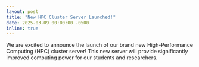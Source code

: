 ```yaml
---
layout: post
title: "New HPC Cluster Server Launched!"
date: 2025-03-09 00:00:00 -0500
inline: true
---
```


We are excited to announce the launch of our brand new High-Performance Computing (HPC) cluster server!  This new server will provide significantly improved computing power for our students and researchers.
